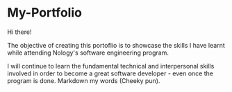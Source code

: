 # My-Portfolio

Hi there!

The objective of creating this portoflio is to showcase the skills I have learnt while attending Nology's software engineering program. 



I will continue to learn the fundamental technical and interpersonal skills involved in order to become a great software developer - even once the program is done. Markdown my words (Cheeky pun).

